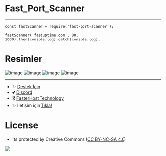 # Fast_Port_Scanner
---

```
const fastScanner = require('fast-port-scanner');

fastScanner('fastuptime.com', 80, 1000).then(console.log).catch(console.log);
```

# Resimler
![image](https://user-images.githubusercontent.com/63351166/210177969-6167dd36-29c7-4dc9-a866-a646d3160852.png)
![image](https://user-images.githubusercontent.com/63351166/210177976-70485b39-678b-4c66-9968-537b8e0d4f49.png)
![image](https://user-images.githubusercontent.com/63351166/210177982-81a4d3f7-85f8-4cd0-89b8-98dc68822386.png)
![image](https://user-images.githubusercontent.com/63351166/210177986-d0c78d39-8a9b-424e-b5e0-466aeb09cdec.png)

---
- ✨ [Destek İçin](https://fastuptime.com) <br>
- 💕 [Discord](https://fastuptime.com/discord)<br>
- 🎖️ [FasterHost Technology](https://fasterhost.tech/)<br>
- ✨ İletişim için [Tıkla!](mailto:fastuptime@gmail.com)<br>

# License
- Its protected by Creative Commons ([CC BY-NC-SA 4.0](https://creativecommons.org/licenses/by-nc-sa/4.0/))

<a href="https://creativecommons.org/licenses/by-nc-sa/4.0/" title="BYNCSA40"><img src="https://licensebuttons.net/l/by-nc-sa/4.0/88x31.png"></a>
